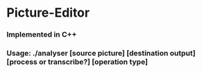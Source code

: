 # Picture-Editor 

### Implemented in C++ 

### Usage: ./analyser [source picture] [destination output] [process or transcribe?] [operation type]
